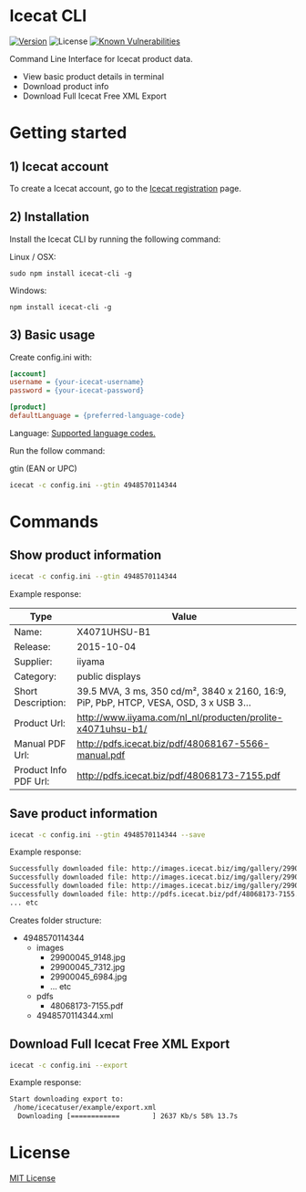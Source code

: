 # Icecat CLI
[![Version][npm-image]][npm-url] 
![License][license-image] 
[![Known Vulnerabilities][snyk-image]][snyk-url]


Command Line Interface for Icecat product data.
- View basic product details in terminal
- Download product info
- Download Full Icecat Free XML Export


# Getting started

## 1) Icecat account
To create a Icecat account, go to the [Icecat registration](https://icecat.biz/registration/) page.

## 2) Installation
Install the Icecat CLI by running the following command:

Linux / OSX:
```
sudo npm install icecat-cli -g
```

Windows:
```
npm install icecat-cli -g
```

## 3) Basic usage

Create config.ini with:
```ini
[account]
username = {your-icecat-username}
password = {your-icecat-password} 

[product]
defaultLanguage = {preferred-language-code}
```
Language: [Supported language codes.](https://github.com/GreenCore/icecat/blob/master/Languages.md)


Run the follow command: 

gtin (EAN or UPC)

```bash
icecat -c config.ini --gtin 4948570114344
```


# Commands

## Show product information

```bash
icecat -c config.ini --gtin 4948570114344
```

Example response:


| Type | Value |
|---|---|
| Name: | X4071UHSU-B1 |
| Release:  |  2015-10-04        |
| Supplier:  | iiyama |
| Category: | public displays |
| Short Description: | 39.5 MVA, 3 ms, 350 cd/m², 3840 x 2160, 16:9, PiP, PbP, HTCP, VESA, OSD, 3 x USB 3… |
| Product Url:  | http://www.iiyama.com/nl_nl/producten/prolite-x4071uhsu-b1/ |
| Manual PDF Url: | http://pdfs.icecat.biz/pdf/48068167-5566-manual.pdf |
| Product Info PDF Url:    | http://pdfs.icecat.biz/pdf/48068173-7155.pdf|

## Save product information

```bash
icecat -c config.ini --gtin 4948570114344 --save
```

Example response:
```bash
Successfully downloaded file: http://images.icecat.biz/img/gallery/29900045_6765.jpg
Successfully downloaded file: http://images.icecat.biz/img/gallery/29900045_6984.jpg
Successfully downloaded file: http://images.icecat.biz/img/gallery/29900045_6068.jpg
Successfully downloaded file: http://pdfs.icecat.biz/pdf/48068173-7155.pdf
... etc
```

Creates folder structure:

- 4948570114344
    - images
        - 29900045_9148.jpg
        - 29900045_7312.jpg
        - 29900045_6984.jpg
        - ... etc
    - pdfs
        - 48068173-7155.pdf
    - 4948570114344.xml

## Download Full Icecat Free XML Export
```bash
icecat -c config.ini --export
```

Example response:
```bash
Start downloading export to: 
 /home/icecatuser/example/export.xml
  Downloading [============        ] 2637 Kb/s 58% 13.7s
```

# License
[MIT License](https://github.com/GreenCore/icecat-cli/blob/master/LICENSE)

[npm-image]: https://img.shields.io/npm/v/icecat-cli.svg
[npm-url]: https://npmjs.org/package/icecat-cli
[snyk-image]: https://snyk.io/test/github/GreenCore/icecat-cli/badge.svg
[snyk-url]: https://snyk.io/test/github/GreenCore/icecat-cli
[license-image]: https://img.shields.io/npm/l/icecat-cli.svg